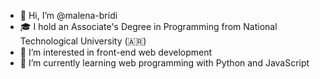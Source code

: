 - 👋 Hi, I’m @malena-bridi
- 🎓 I hold an Associate's Degree in Programming from National Technological University (🇦🇷)
- 👀 I’m interested in front-end web development
- 🌱 I’m currently learning web programming with Python and JavaScript

<!---
malena-bridi/malena-bridi is a ✨ special ✨ repository because its `README.md` (this file) appears on your GitHub profile.
You can click the Preview link to take a look at your changes.
--->
